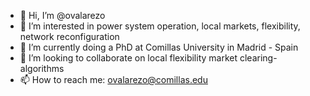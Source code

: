 - 👋 Hi, I’m @ovalarezo
- 👀 I’m interested in power system operation, local markets, flexibility, network reconfiguration
- 🌱 I’m currently doing a PhD at Comillas University in Madrid - Spain
- 💞️ I’m looking to collaborate on local flexibility market clearing-algorithms
- 📫 How to reach me: ovalarezo@comillas.edu

<!---
ovalarezo/ovalarezo is a ✨ special ✨ repository because its `README.md` (this file) appears on your GitHub profile.
You can click the Preview link to take a look at your changes.
--->
